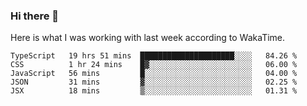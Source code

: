 ### Hi there 👋

Here is what I was working with last week according to WakaTime. 
<!--START_SECTION:waka-->
```text
TypeScript   19 hrs 51 mins  █████████████████████░░░░   84.26 % 
CSS          1 hr 24 mins    █▓░░░░░░░░░░░░░░░░░░░░░░░   06.00 % 
JavaScript   56 mins         █░░░░░░░░░░░░░░░░░░░░░░░░   04.00 % 
JSON         31 mins         ▓░░░░░░░░░░░░░░░░░░░░░░░░   02.25 % 
JSX          18 mins         ▒░░░░░░░░░░░░░░░░░░░░░░░░   01.31 % 
```
<!--END_SECTION:waka-->

<!--
**keithort/keithort** is a ✨ _special_ ✨ repository because its `README.md` (this file) appears on your GitHub profile.

Here are some ideas to get you started:

- 🔭 I’m currently working on ...
- 🌱 I’m currently learning ...
- 👯 I’m looking to collaborate on ...
- 🤔 I’m looking for help with ...
- 💬 Ask me about ...
- 📫 How to reach me: ...
- 😄 Pronouns: ...
- ⚡ Fun fact: ...
-->
